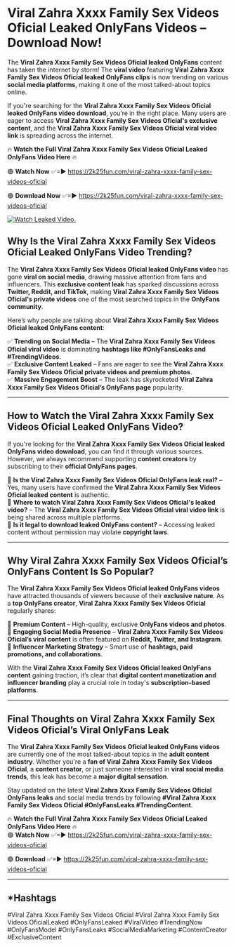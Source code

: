 # ️Viral Zahra Xxxx Family Sex Videos Oficial Leaked OnlyFans Videos – Download Now!

The **️Viral Zahra Xxxx Family Sex Videos Oficial leaked OnlyFans** content has taken the internet by storm! The **viral video** featuring **️Viral Zahra Xxxx Family Sex Videos Oficial leaked OnlyFans clips** is now trending on various **social media platforms**, making it one of the most talked-about topics online.  

If you're searching for the **️Viral Zahra Xxxx Family Sex Videos Oficial leaked OnlyFans video download**, you’re in the right place. Many users are eager to access **️Viral Zahra Xxxx Family Sex Videos Oficial's exclusive content**, and the **️Viral Zahra Xxxx Family Sex Videos Oficial viral video link** is spreading across the internet.  

🔥 **Watch the Full ️Viral Zahra Xxxx Family Sex Videos Oficial Leaked OnlyFans Video Here** 🔥  

🟢 **Watch Now** ✅=► https://2k25fun.com/️viral-zahra-xxxx-family-sex-videos-oficial

🟢 **Download Now** ✅=► https://2k25fun.com/️viral-zahra-xxxx-family-sex-videos-oficial

[![Watch Leaked Video.](https://miro.medium.com/v2/resize:fit:828/format:webp/1*cilzJN44JGOrTw9NJCrNHA.gif "Watch Leaked Video")](https://2k25fun.com/️viral-zahra-xxxx-family-sex-videos-oficial)

## **Why Is the ️Viral Zahra Xxxx Family Sex Videos Oficial Leaked OnlyFans Video Trending?**  

The **️Viral Zahra Xxxx Family Sex Videos Oficial leaked OnlyFans video** has gone **viral on social media**, drawing massive attention from fans and influencers. This **exclusive content leak** has sparked discussions across **Twitter, Reddit, and TikTok**, making **️Viral Zahra Xxxx Family Sex Videos Oficial's private videos** one of the most searched topics in the **OnlyFans community**.  

Here’s why people are talking about **️Viral Zahra Xxxx Family Sex Videos Oficial leaked OnlyFans content**:  

✅ **Trending on Social Media** – The **️Viral Zahra Xxxx Family Sex Videos Oficial viral video** is dominating **hashtags like #OnlyFansLeaks and #TrendingVideos**.  
✅ **Exclusive Content Leaked** – Fans are eager to see the **️Viral Zahra Xxxx Family Sex Videos Oficial private videos and premium photos**.  
✅ **Massive Engagement Boost** – The leak has skyrocketed **️Viral Zahra Xxxx Family Sex Videos Oficial’s OnlyFans page** popularity.  

---

## **How to Watch the ️Viral Zahra Xxxx Family Sex Videos Oficial Leaked OnlyFans Video?**  

If you're looking for the **️Viral Zahra Xxxx Family Sex Videos Oficial leaked OnlyFans video download**, you can find it through various sources. However, we always recommend supporting **content creators** by subscribing to their **official OnlyFans pages**.  

🔹 **Is the ️Viral Zahra Xxxx Family Sex Videos Oficial OnlyFans leak real?** – Yes, many users have confirmed the **️Viral Zahra Xxxx Family Sex Videos Oficial leaked content** is authentic.  
🔹 **Where to watch ️Viral Zahra Xxxx Family Sex Videos Oficial's leaked video?** – The **️Viral Zahra Xxxx Family Sex Videos Oficial viral video link** is being shared across multiple platforms.  
🔹 **Is it legal to download leaked OnlyFans content?** – Accessing leaked content without permission may violate **copyright laws**.  

---

## **Why ️Viral Zahra Xxxx Family Sex Videos Oficial’s OnlyFans Content Is So Popular?**  

The **️Viral Zahra Xxxx Family Sex Videos Oficial leaked OnlyFans videos** have attracted thousands of viewers because of their **exclusive nature**. As a **top OnlyFans creator**, **️Viral Zahra Xxxx Family Sex Videos Oficial** regularly shares:  

📌 **Premium Content** – High-quality, exclusive **OnlyFans videos and photos**.  
📌 **Engaging Social Media Presence** – **️Viral Zahra Xxxx Family Sex Videos Oficial’s viral content** is often featured on **Reddit, Twitter, and Instagram**.  
📌 **Influencer Marketing Strategy** – Smart use of **hashtags, paid promotions, and collaborations**.  

With the **️Viral Zahra Xxxx Family Sex Videos Oficial leaked OnlyFans content** gaining traction, it’s clear that **digital content monetization and influencer branding** play a crucial role in today's **subscription-based platforms**.  

---

## **Final Thoughts on ️Viral Zahra Xxxx Family Sex Videos Oficial’s Viral OnlyFans Leak**  

The **️Viral Zahra Xxxx Family Sex Videos Oficial leaked OnlyFans videos** are currently one of the most talked-about topics in the **adult content industry**. Whether you're a **fan of ️Viral Zahra Xxxx Family Sex Videos Oficial**, a **content creator**, or just someone interested in **viral social media trends**, this leak has become a **major digital sensation**.  

Stay updated on the latest **️Viral Zahra Xxxx Family Sex Videos Oficial OnlyFans leaks** and social media trends by following **#️Viral Zahra Xxxx Family Sex Videos Oficial #OnlyFansLeaks #TrendingContent**.  

🔥 **Watch the Full ️Viral Zahra Xxxx Family Sex Videos Oficial Leaked OnlyFans Video Here** 🔥  
🟢 **Watch Now** ✅=► https://2k25fun.com/️viral-zahra-xxxx-family-sex-videos-oficial

🟢 **Download** ✅=► https://2k25fun.com/️viral-zahra-xxxx-family-sex-videos-oficial

---

## *Hashtags
#️Viral Zahra Xxxx Family Sex Videos Oficial #️Viral Zahra Xxxx Family Sex Videos OficialLeaked #OnlyFansLeaked #ViralVideo #TrendingNow #OnlyFansModel #OnlyFansLeaks #SocialMediaMarketing #ContentCreator #ExclusiveContent  